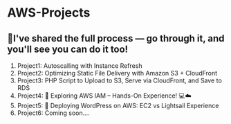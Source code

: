 # AWS-Projects
## 🔐I've shared the full process — go through it, and you'll see you can do it too!
 1. Project1: Autoscalling with Instance Refresh
 2. Project2: Optimizing Static File Delivery with Amazon S3 + CloudFront
 3. Project3: PHP Script to Upload to S3, Serve via CloudFront, and Save to RDS
 4. Project4: 🔐 Exploring AWS IAM – Hands-On Experience! 💻☁️
 5. Project5: 🚀 Deploying WordPress on AWS: EC2 vs Lightsail Experience
 6. Project6: Coming soon....


